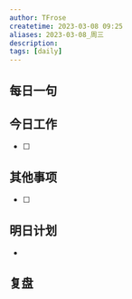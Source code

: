 ```yaml
---
author: TFrose
createtime: 2023-03-08 09:25
aliases: 2023-03-08_周三
description:
tags: [daily]
---
```


## 每日一句



## 今日工作
- [ ] 

## 其他事项
- [ ] 

## 明日计划
- 

## 复盘

